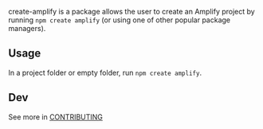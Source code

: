 create-amplify is a package allows the user to create an Amplify project by running `npm create amplify` (or using one of other popular package managers).

## Usage

In a project folder or empty folder, run `npm create amplify`.

## Dev

See more in [CONTRIBUTING](../../CONTRIBUTING.md#create-amplify)

